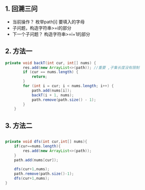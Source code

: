 
## 1. 回溯三问

- 当前操作？ 枚举path[i] 要填入的字母
- 子问题，构造字符串>=i的部分
- 下一个子问题？ 构造字符串>=i+1的部分


## 2. 方法一




```java
private void backT(int cur, int[] nums) {
        res.add(new ArrayList<>(path)); //重要 ,子集长度没有限制
        if (cur == nums.length) {
            return;
        }
        for (int i = cur; i < nums.length; i++) {
            path.add(nums[i]);
            backT(i + 1, nums);
            path.remove(path.size() - 1);
        } 
    }
```

## 3. 方法二

```java

private void dfs(int cur,int[] nums){
	if(cur==nums.length){
		res.add(new ArrayList<>(path));
	}
	path.add(nums[cur]);
	
	dfs(cur+1,nums);
	path.remove(path.size()-1);
	dfs(cur+1,nums);
}
```